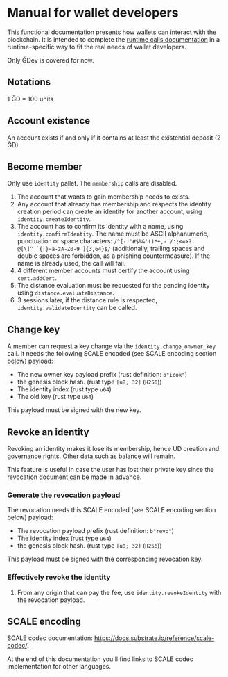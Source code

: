 # Manual for wallet developers

This functional documentation presents how wallets can interact with the blockchain.
It is intended to complete the [runtime calls documentation](./runtime-calls.md) in a runtime-specific way to fit the real needs of wallet developers.

Only ĞDev is covered for now.

## Notations

1 ĞD = 100 units

## Account existence

An account exists if and only if it contains at least the existential deposit (2 ĞD).

## Become member

Only use `identity` pallet. The `membership` calls are disabled.

1. The account that wants to gain membership needs to exists.
1. Any account that already has membership and respects the identity creation period can create an identity for another account, using `identity.createIdentity`.
1. The account has to confirm its identity with a name, using `identity.confirmIdentity`. The name must be ASCII alphanumeric, punctuation or space characters: ``/^[-!"#$%&'()*+,-./:;<=>?@[\]^_`{|}~a-zA-Z0-9 ]{3,64}$/`` (additionally, trailing spaces and double spaces are forbidden, as a phishing countermeasure). If the name is already used, the call will fail.
1. 4 different member accounts must certify the account using `cert.addCert`.
1. The distance evaluation must be requested for the pending identity using `distance.evaluateDistance`.
1. 3 sessions later, if the distance rule is respected, `identity.validateIdentity` can be called.

## Change key

A member can request a key change via the `identity.change_onwner_key` call. It needs the following SCALE encoded (see SCALE encoding section below) payload:
* The new owner key payload prefix (rust definition: `b"icok"`)
* the genesis block hash. (rust type `[u8; 32]` (`H256`))
* The identity index (rust type `u64`)
* The old key (rust type `u64`)

This payload must be signed with the new key.

## Revoke an identity

Revoking an identity makes it lose its membership, hence UD creation and governance rights. Other data such as balance will remain.

This feature is useful in case the user has lost their private key since the revocation document can be made in advance.

### Generate the revocation payload

The revocation needs this SCALE encoded (see SCALE encoding section below) payload:
* The revocation payload prefix (rust definition: `b"revo"`)
* The identity index (rust type `u64`)
* the genesis block hash. (rust type `[u8; 32]` (`H256`))

This payload must be signed with the corresponding revocation key.

### Effectively revoke the identity

1. From any origin that can pay the fee, use `identity.revokeIdentity` with the revocation payload.

## SCALE encoding

SCALE codec documentation: https://docs.substrate.io/reference/scale-codec/.

At the end of this documentation you'll find links to SCALE codec implementation for other languages.
